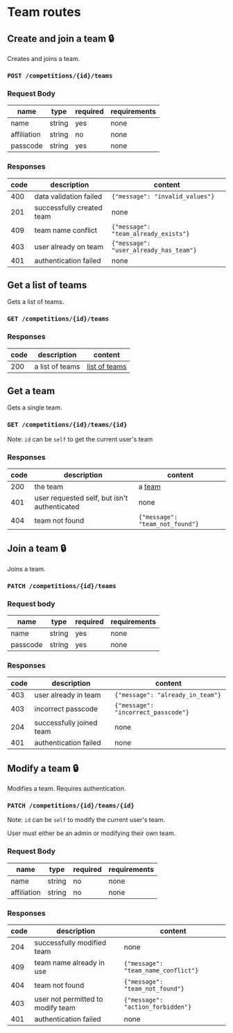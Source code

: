 # Team routes

## Create and join a team :lock:
Creates and joins a team.
### `POST /competitions/{id}/teams`
### Request Body

|name|type|required|requirements|
|----|----|--------|------------|
|name|string|yes|none|
|affiliation|string|no|none|
|passcode|string|yes|none|

### Responses

|code|description|content|
|----|-----------|-------|
|400|data validation failed|`{"message": "invalid_values"}`|
|201|successfully created team|none|
|409|team name conflict|`{"message": "team_already_exists"}`|
|403|user already on team|`{"message": "user_already_has_team"}`|
|401|authentication failed|none|

## Get a list of teams
Gets a list of teams.
### `GET /competitions/{id}/teams`
### Responses

|code|description|content|
|----|-----------|-------|
|200|a list of teams|[list of teams](index.md#team-list)|

## Get a team
Gets a single team.
### `GET /competitions/{id}/teams/{id}`
Note: `id` can be `self` to get the current user's team
### Responses

|code|description|content|
|----|-----------|-------|
|200|the team|a [team](index.md#team)|
|401|user requested self, but isn't authenticated|none|
|404|team not found|`{"message": "team_not_found"}`|

## Join a team :lock:
Joins a team.
### `PATCH /competitions/{id}/teams`
### Request body

|name|type|required|requirements|
|----|----|--------|------------|
|name|string|yes|none|
|passcode|string|yes|none|

### Responses

|code|description|content|
|----|-----------|-------|
|403|user already in team|`{"message": "already_in_team"}`|
|403|incorrect passcode|`{"message": "incorrect_passcode"}`|
|204|successfully joined team|none|
|401|authentication failed|none|

## Modify a team :lock:
Modifies a team. Requires authentication.
### `PATCH /competitions/{id}/teams/{id}`
Note: `id` can be `self` to modify the current user's team.

User must either be an admin or modifying their own team.
### Request Body

|name|type|required|requirements|
|----|----|--------|------------|
|name|string|no|none|
|affiliation|string|no|none|

### Responses

|code|description|content|
|----|-----------|-------|
|204|successfully modified team|none|
|409|team name already in use|`{"message": "team_name_conflict"}`|
|404|team not found|`{"message": "team_not_found"}`|
|403|user not permitted to modify team|`{"message": "action_forbidden"}`|
|401|authentication failed|none|